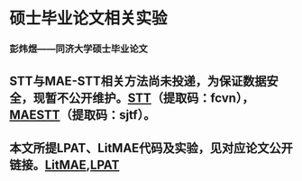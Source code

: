# 硕士毕业论文相关实验

### 彭炜煜——同济大学硕士毕业论文

## STT与MAE-STT相关方法尚未投递，为保证数据安全，现暂不公开维护。[STT](https://pan.baidu.com/s/15EEco9UVz2rMa9jGjqnTbA)（提取码：fcvn），[MAESTT](https://pan.baidu.com/s/1B8gYj7P0GQUlT5XP5zV-yA)（提取码：sjtf）。

## 本文所提LPAT、LitMAE代码及实验，见对应论文公开链接。[LitMAE](https://github.com/vision4robotics/LitMAE),[LPAT](https://github.com/vision4robotics/LPAT)

